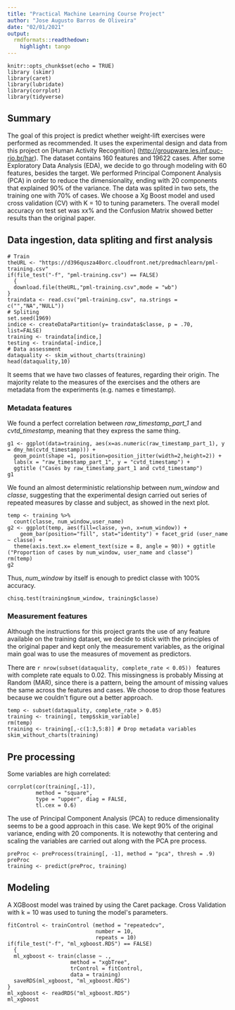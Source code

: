 ```yaml
---
title: "Practical Machine Learning Course Project"
author: "Jose Augusto Barros de Oliveira"
date: "02/01/2021"
output:
  rmdformats::readthedown:
    highlight: tango
---
```


```{r setup, include=FALSE}
knitr::opts_chunk$set(echo = TRUE)
library (skimr)
library(caret)
library(lubridate)
library(corrplot)
library(tidyverse)
```

## Summary  

The goal of this project is predict whether weight-lift exercises were performed as recommended. It uses the experimental design and data from this project on [Human Activity Recognition] (http://groupware.les.inf.puc-rio.br/har).
The dataset contains 160 features and 19622 cases. After some Exploratory Data Analysis (EDA), we decide to go through modeling with 60 features, besides the target. We performed Principal Component Analysis (PCA) in order to reduce the dimensionality, ending with 20 components that explained 90% of the variance.
The data was splited in two sets, the training one with 70% of cases.
We choose a Xg Boost model and used cross validation (CV) with K = 10 to tuning parameters.
The overall model accuracy on test set was xx% and the Confusion Matrix showed better results than the original paper.


## Data ingestion, data spliting and first analysis

```{r dataingestion}
# Train
theURL <- "https://d396qusza40orc.cloudfront.net/predmachlearn/pml-training.csv"
if(file_test("-f", "pml-training.csv") == FALSE) 
  {
  download.file(theURL,"pml-training.csv",mode = "wb")
}
traindata <- read.csv("pml-training.csv", na.strings = c("","NA","NULL"))
# Spliting
set.seed(1969)
indice <- createDataPartition(y= traindata$classe, p = .70, list=FALSE)
training <- traindata[indice,]
testing <- traindata[-indice,]
# Data assessment
dataquality <- skim_without_charts(training)
head(dataquality,10)
```
It seems that we have two classes of features, regarding their origin. The majority relate to the measures of the exercises and the others are metadata from the experiments (e.g. names e timestamp).   

### Metadata features  

We found a perfect correlation between *raw_timestamp_part_1* and *cvtd_timestamp*, meaning that they express the same thing.

```{r}
g1 <- ggplot(data=training, aes(x=as.numeric(raw_timestamp_part_1), y = dmy_hm(cvtd_timestamp))) +
  geom_point(shape =1, position=position_jitter(width=2,height=2)) +
  labs(x = "raw_timestamp_part_1", y = "cvtd_timestamp") +
  ggtitle ("Cases by raw_timestamp_part_1 and cvtd_timestamp")
g1
```

We found an almost deterministic relationship between *num_window* and *classe*, suggesting that the experimental design carried out series of repeated measures by classe and subject, as showed in the next plot.

```{r}
temp <- training %>%
  count(classe, num_window,user_name)
g2 <- ggplot(temp, aes(fill=classe, y=n, x=num_window)) + 
    geom_bar(position="fill", stat="identity") + facet_grid (user_name ~ classe) +
  theme(axis.text.x= element_text(size = 8, angle = 90)) + ggtitle ("Proportion of cases by num_window, user_name and classe")
rm(temp)
g2
```

Thus, *num_window* by itself is enough to predict classe with 100% accuracy.

```{r}
chisq.test(training$num_window, training$classe)
```



### Measurement features

Although the instructions for this project grants the use of any feature available on the training dataset, we decide to stick with the principles of the original paper and kept only the measurement variables, as the original main goal was to use the measures of movement as predictors.

There are `r nrow(subset(dataquality, complete_rate < 0.05)) `  features with complete rate equals to 0.02. This missingness is probably Missing at Random (MAR), since there is a pattern, being the amount of missing values the same across the features and cases. We choose to drop those features because we couldn't figure out a better approach.

```{r}
temp <- subset(dataquality, complete_rate > 0.05)
training <- training[, temp$skim_variable]
rm(temp)
training <- training[,-c(1:3,5:8)] # Drop metadata variables
skim_without_charts(training)
```

## Pre processing

Some variables are high correlated:

```{r}
corrplot(cor(training[,-1]),
         method = "square",
         type = "upper", diag = FALSE,
         tl.cex = 0.6)
```

The use of Principal Component Analysis (PCA) to reduce dimensionality seems to be a good approach in this case. We kept 90% of the original variance, ending with 20 components. It is notewothy that centering and scaling the variables are carried out along with the PCA pre process.

```{r}
preProc <- preProcess(training[, -1], method = "pca", thresh = .9)
preProc
training <- predict(preProc, training)
```


## Modeling

A XGBoost model was trained by using the Caret package. Cross Validation with k = 10 was used to tuning the model's parameters.

```{r, cache= TRUE}
fitControl <- trainControl (method = "repeatedcv",
                            number = 10,
                            repeats = 10)
if(file_test("-f", "ml_xgboost.RDS") == FALSE) 
  {
  ml_xgboost <- train(classe ~ .,
                    method = "xgbTree",
                    trControl = fitControl,
                    data = training)
  saveRDS(ml_xgboost, "ml_xgboost.RDS")
}
ml_xgboost <- readRDS("ml_xgboost.RDS")
ml_xgboost
```
